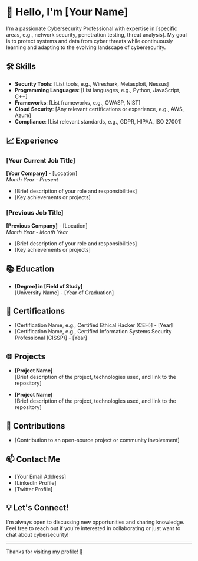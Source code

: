 # 👋 Hello, I'm [Your Name]

I'm a passionate Cybersecurity Professional with expertise in [specific areas, e.g., network security, penetration testing, threat analysis]. My goal is to protect systems and data from cyber threats while continuously learning and adapting to the evolving landscape of cybersecurity.

## 🛠️ Skills

- **Security Tools**: [List tools, e.g., Wireshark, Metasploit, Nessus]
- **Programming Languages**: [List languages, e.g., Python, JavaScript, C++]
- **Frameworks**: [List frameworks, e.g., OWASP, NIST]
- **Cloud Security**: [Any relevant certifications or experience, e.g., AWS, Azure]
- **Compliance**: [List relevant standards, e.g., GDPR, HIPAA, ISO 27001]

## 📈 Experience

### [Your Current Job Title]
**[Your Company]** - [Location]  
*Month Year - Present*  
- [Brief description of your role and responsibilities]
- [Key achievements or projects]

### [Previous Job Title]
**[Previous Company]** - [Location]  
*Month Year - Month Year*  
- [Brief description of your role and responsibilities]
- [Key achievements or projects]

## 📚 Education

- **[Degree] in [Field of Study]**  
  [University Name] - [Year of Graduation]

## 📜 Certifications

- [Certification Name, e.g., Certified Ethical Hacker (CEH)] - [Year]
- [Certification Name, e.g., Certified Information Systems Security Professional (CISSP)] - [Year]

## 🌐 Projects

- **[Project Name]**  
  [Brief description of the project, technologies used, and link to the repository]

- **[Project Name]**  
  [Brief description of the project, technologies used, and link to the repository]

## 🌟 Contributions

- [Contribution to an open-source project or community involvement]

## 📫 Contact Me

- [Your Email Address]
- [LinkedIn Profile]
- [Twitter Profile]

## 💡 Let's Connect!

I'm always open to discussing new opportunities and sharing knowledge. Feel free to reach out if you're interested in collaborating or just want to chat about cybersecurity!

---

Thanks for visiting my profile! 🚀
